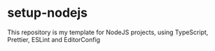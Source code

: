 # setup-nodejs
This repository is my template for NodeJS projects, using TypeScript, Prettier, ESLint and EditorConfig
